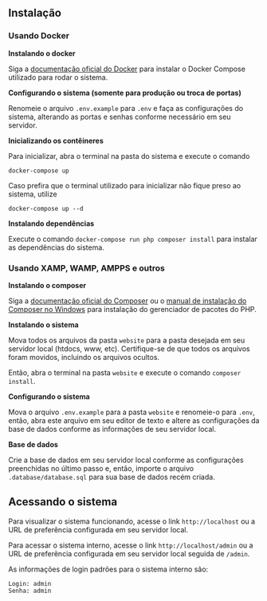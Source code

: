 ## Instalação

### Usando Docker

**Instalando o docker**

Siga a [documentação oficial do Docker](https://docs.docker.com/compose/install/) para instalar o Docker Compose utilizado para rodar o sistema.

**Configurando o sistema (somente para produção ou troca de portas)**

Renomeie o arquivo `.env.example` para `.env` e faça as configurações do sistema, alterando as portas e senhas conforme necessário em seu servidor.

**Inicializando os contêineres**

Para inicializar, abra o terminal na pasta do sistema e execute o comando
```
docker-compose up
```

Caso prefira que o terminal utilizado para inicializar não fique preso ao sistema, utilize
```
docker-compose up --d
```

**Instalando dependências**

Execute o comando `docker-compose run php composer install` para instalar as dependências do sistema.

### Usando XAMP, WAMP, AMPPS e outros

**Instalando o composer**

Siga a [documentação oficial do Composer](https://getcomposer.org/download/) ou o [manual de instalação do Composer no Windows](https://medium.com/@marcos.paegle/php-moderno-instalando-o-composer-windows-d45c29ba1fe1) para instalação do gerenciador de pacotes do PHP.

**Instalando o sistema**

Mova todos os arquivos da pasta `website` para a pasta desejada em seu servidor local (htdocs, www, etc). Certifique-se de que todos os arquivos foram movidos, incluindo os arquivos ocultos.

Então, abra o terminal na pasta `website` e execute o comando `composer install`.

**Configurando o sistema**

Mova o arquivo `.env.example` para a pasta `website` e renomeie-o para `.env`, então, abra este arquivo em seu editor de texto e altere as configurações da base de dados conforme as informações de seu servidor local.

**Base de dados**

Crie a base de dados em seu servidor local conforme as configurações preenchidas no último passo e, então, importe o arquivo `.database/database.sql` para sua base de dados recém criada.

## Acessando o sistema

Para visualizar o sistema funcionando, acesse o link `http://localhost` ou a URL de preferência configurada em seu servidor local.

Para acessar o sistema interno, acesse o link `http://localhost/admin` ou a URL de preferẽncia configurada em seu servidor local seguida de `/admin`.

As informações de login padrões para o sistema interno são:

```
Login: admin
Senha: admin
```